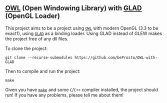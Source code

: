 ## [OWL](https://github.com/beProsto/OWL) (Open Windowing Library) with [GLAD](https://glad.dav1d.de/) (OpenGL Loader)

This project aims to be a project using [`OWL`](https://github.com/beProsto/OWL) with modern OpenGL (3.3 to be exact1), using [`GLAD`](https://glad.dav1d.de/) as a binding loader.
Using GLAD instead of GLEW makes the project free of any dll files.

To clone the project:
```
git clone --recurse-submodules https://github.com/beProsto/OWL-with-GLAD
```
Then to compile and run the project:
```
make
```

Given you have [`make`](http://gnuwin32.sourceforge.net/packages/make.htm) and some `C`/`C++` compiler installed, the project should run!
If you have any problems, please tell me about them!